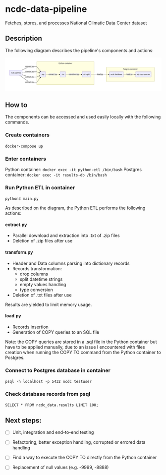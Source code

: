 # ncdc-data-pipeline

Fetches, stores, and processes National Climatic Data Center dataset

## Description

The following diagram describes the pipeline's components and actions:

![alt text](diagram.png)

## How to

The components can be accessed and used easily locally with the following commands.

### Create containers

`docker-compose up`

### Enter containers

Python container: `docker exec -it python-etl /bin/bash`
Postgres container: `docker exec -it results-db /bin/bash`

### Run Python ETL in container

`python3 main.py`

As described on the diagram, the Python ETL performs the following actions:

#### extract.py

- Parallel download and extraction into .txt of .zip files
- Deletion of .zip files after use

#### transform.py

- Header and Data columns parsing into dictionary records
- Records transformation: 
    - drop columns
    - split datetime strings
    - empty values handling
    - type conversion
 - Deletion of .txt files after use

Results are yielded to limit memory usage.

#### load.py

- Records insertion
- Generation of COPY queries to an SQL file 

Note: the COPY queries are stored in a .sql file in the Python container but have to be applied manually,
due to an issue I encountered with files creation when running the COPY TO command 
from the Python container to Postgres.

### Connect to Postgres database in container

`psql -h localhost -p 5432 ncdc testuser`

### Check database records from psql

`SELECT * FROM ncdc_data.results LIMIT 100;`

## Next steps: 

- [ ] Unit, integration and end-to-end testing
- [ ] Refactoring, better exception handling, corrupted or errored data handling
- [ ] Find a way to execute the COPY TO directly from the Python container
- [ ] Replacement of null values (e.g. -9999, -8888)

